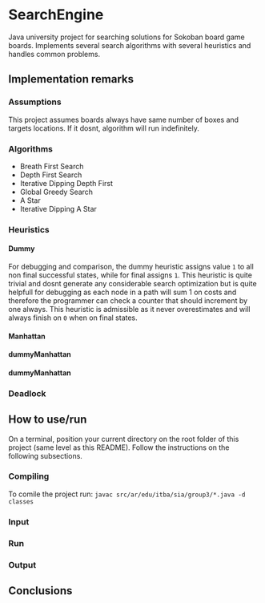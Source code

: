# SearchEngine

Java university project for searching solutions for Sokoban board game boards.  Implements several search algorithms 
with several heuristics and handles common problems.

## Implementation remarks
### Assumptions
This project assumes boards always have same number of boxes and targets locations.
If it dosnt, algorithm will run indefinitely.
### Algorithms
- Breath First Search
- Depth First Search
- Iterative Dipping Depth First
- Global Greedy Search
- A Star
- Iterative Dipping A Star
### Heuristics
#### Dummy
For debugging and comparison, the dummy heuristic assigns value `1` to all non final successful states, while for 
final assigns `1`. This heuristic is quite trivial and dosnt generate any 
considerable search optimization but is quite helpfull for debugging as each node in a path will sum 1 on costs and 
therefore the programmer can check a counter that should increment by one always.
This heuristic is admissible as it never overestimates and will always finish on `0` when on final states.
#### Manhattan
#### dummyManhattan  
#### dummyManhattan  
### Deadlock

## How to use/run
On a terminal, position your current directory on the root folder of this project (same level as this README).
Follow the instructions on the following subsections.
### Compiling
To comile the project run: `javac src/ar/edu/itba/sia/group3/*.java -d classes`
### Input

### Run
### Output
## Conclusions
  
  
  
